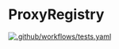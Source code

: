 # ProxyRegistry
[![.github/workflows/tests.yaml](https://github.com/MetricOneDev/proxy-registry/actions/workflows/tests.yaml/badge.svg)](https://github.com/MetricOneDev/proxy-registry/actions/workflows/tests.yaml)